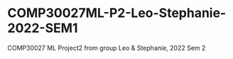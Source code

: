 # COMP30027ML-P2-Leo-Stephanie-2022-SEM1
COMP30027 ML Project2 from group Leo &amp; Stephanie, 2022 Sem 2
